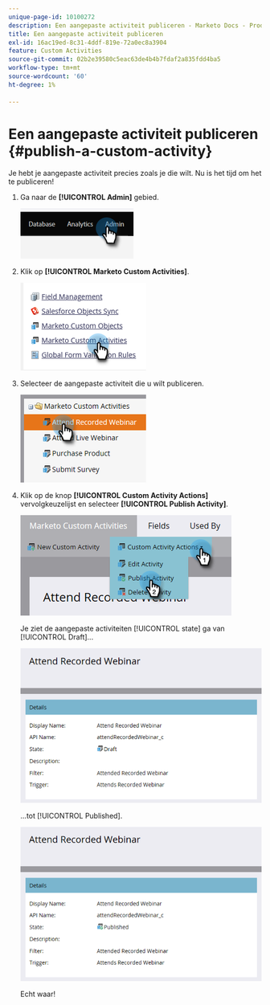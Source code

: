 ```yaml
---
unique-page-id: 10100272
description: Een aangepaste activiteit publiceren - Marketo Docs - Productdocumentatie
title: Een aangepaste activiteit publiceren
exl-id: 16ac19ed-8c31-4ddf-819e-72a0ec8a3904
feature: Custom Activities
source-git-commit: 02b2e39580c5eac63de4b4b7fdaf2a835fdd4ba5
workflow-type: tm+mt
source-wordcount: '60'
ht-degree: 1%

---
```


# Een aangepaste activiteit publiceren {#publish-a-custom-activity}

Je hebt je aangepaste activiteit precies zoals je die wilt. Nu is het tijd om het te publiceren!

1. Ga naar de **[!UICONTROL Admin]** gebied.

   ![](assets/publish-a-custom-activity-1.png)

1. Klik op **[!UICONTROL Marketo Custom Activities]**.

   ![](assets/publish-a-custom-activity-2.png)

1. Selecteer de aangepaste activiteit die u wilt publiceren.

   ![](assets/publish-a-custom-activity-3.png)

1. Klik op de knop **[!UICONTROL Custom Activity Actions]** vervolgkeuzelijst en selecteer **[!UICONTROL Publish Activity]**.

   ![](assets/publish-a-custom-activity-4.png)

   Je ziet de aangepaste activiteiten [!UICONTROL state] ga van [!UICONTROL Draft]...

   ![](assets/publish-a-custom-activity-5.png)

   ...tot [!UICONTROL Published].

   ![](assets/publish-a-custom-activity-6.png)

   Echt waar!
